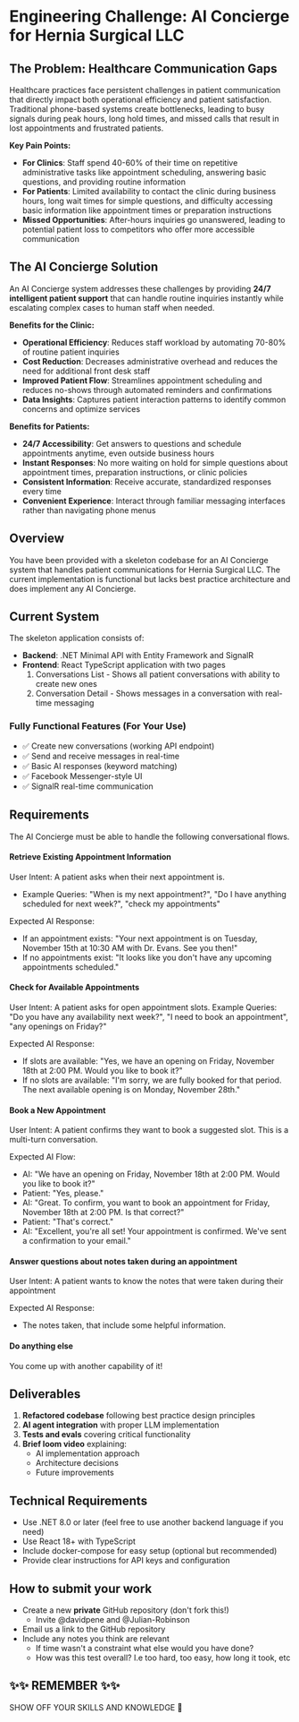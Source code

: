 # Engineering Challenge: AI Concierge for Hernia Surgical LLC

## The Problem: Healthcare Communication Gaps

Healthcare practices face persistent challenges in patient communication that directly impact both operational efficiency and patient satisfaction. Traditional phone-based systems create bottlenecks, leading to busy signals during peak hours, long hold times, and missed calls that result in lost appointments and frustrated patients.

**Key Pain Points:**
- **For Clinics**: Staff spend 40-60% of their time on repetitive administrative tasks like appointment scheduling, answering basic questions, and providing routine information
- **For Patients**: Limited availability to contact the clinic during business hours, long wait times for simple questions, and difficulty accessing basic information like appointment times or preparation instructions
- **Missed Opportunities**: After-hours inquiries go unanswered, leading to potential patient loss to competitors who offer more accessible communication

## The AI Concierge Solution

An AI Concierge system addresses these challenges by providing **24/7 intelligent patient support** that can handle routine inquiries instantly while escalating complex cases to human staff when needed.

**Benefits for the Clinic:**
- **Operational Efficiency**: Reduces staff workload by automating 70-80% of routine patient inquiries
- **Cost Reduction**: Decreases administrative overhead and reduces the need for additional front desk staff
- **Improved Patient Flow**: Streamlines appointment scheduling and reduces no-shows through automated reminders and confirmations
- **Data Insights**: Captures patient interaction patterns to identify common concerns and optimize services

**Benefits for Patients:**
- **24/7 Accessibility**: Get answers to questions and schedule appointments anytime, even outside business hours
- **Instant Responses**: No more waiting on hold for simple questions about appointment times, preparation instructions, or clinic policies
- **Consistent Information**: Receive accurate, standardized responses every time
- **Convenient Experience**: Interact through familiar messaging interfaces rather than navigating phone menus

## Overview

You have been provided with a skeleton codebase for an AI Concierge system that handles patient communications for Hernia Surgical LLC. The current implementation is functional but lacks best practice architecture and does implement any AI Concierge.

## Current System

The skeleton application consists of:
- **Backend**: .NET Minimal API with Entity Framework and SignalR
- **Frontend**: React TypeScript application with two pages
  1. Conversations List - Shows all patient conversations with ability to create new ones
  2. Conversation Detail - Shows messages in a conversation with real-time messaging

### Fully Functional Features (For Your Use)
- ✅ Create new conversations (working API endpoint)
- ✅ Send and receive messages in real-time
- ✅ Basic AI responses (keyword matching)
- ✅ Facebook Messenger-style UI
- ✅ SignalR real-time communication

## Requirements

The AI Concierge must be able to handle the following conversational flows.

#### Retrieve Existing Appointment Information

User Intent: A patient asks when their next appointment is.
- Example Queries: "When is my next appointment?", "Do I have anything scheduled for next week?", "check my appointments"

Expected AI Response:
- If an appointment exists: "Your next appointment is on Tuesday, November 15th at 10:30 AM with Dr. Evans. See you then!"
- If no appointments exist: "It looks like you don't have any upcoming appointments scheduled."

#### Check for Available Appointments
User Intent: A patient asks for open appointment slots.
Example Queries: "Do you have any availability next week?", "I need to book an appointment", "any openings on Friday?"

Expected AI Response:
- If slots are available: "Yes, we have an opening on Friday, November 18th at 2:00 PM. Would you like to book it?"
- If no slots are available: "I'm sorry, we are fully booked for that period. The next available opening is on Monday, November 28th."

#### Book a New Appointment
User Intent: A patient confirms they want to book a suggested slot. This is a multi-turn conversation.

Expected AI Flow:
- AI: "We have an opening on Friday, November 18th at 2:00 PM. Would you like to book it?"
- Patient: "Yes, please."
- AI: "Great. To confirm, you want to book an appointment for Friday, November 18th at 2:00 PM. Is that correct?"
- Patient: "That's correct."
- AI: "Excellent, you're all set! Your appointment is confirmed. We've sent a confirmation to your email."

#### Answer questions about notes taken during an appointment
User Intent: A patient wants to know the notes that were taken during their appointment

Expected AI Response:
- The notes taken, that include some helpful information.

#### Do anything else
You come up with another capability of it!

## Deliverables

1. **Refactored codebase** following best practice design principles
2. **AI agent integration** with proper LLM implementation
3. **Tests and evals** covering critical functionality
4. **Brief loom video** explaining:
   - AI implementation approach
   - Architecture decisions
   - Future improvements

## Technical Requirements

- Use .NET 8.0 or later (feel free to use another backend language if you need)
- Use React 18+ with TypeScript
- Include docker-compose for easy setup (optional but recommended)
- Provide clear instructions for API keys and configuration

## How to submit your work
- Create a new **private** GitHub repository (don't fork this!)
  - Invite @davidpene and @Julian-Robinson 
- Email us a link to the GitHub repository
- Include any notes you think are relevant
  - If time wasn't a constraint what else would you have done?
  - How was this test overall? I.e too hard, too easy, how long it took, etc


## ✨✨ REMEMBER ✨✨

SHOW OFF YOUR SKILLS AND KNOWLEDGE 🧠